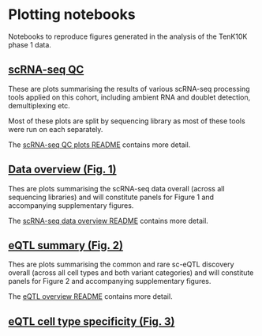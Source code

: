# Plotting notebooks

Notebooks to reproduce figures generated in the analysis of the TenK10K phase 1 data.

## [scRNA-seq QC](qc_plots)

These are plots summarising the results of various scRNA-seq processing tools applied on this cohort, including ambient RNA and doublet detection, demultiplexing etc.

Most of these plots are split by sequencing library as most of these tools were run on each separately.

The [scRNA-seq QC plots README](qc_plots/README.md) contains more detail. 

## [Data overview (Fig. 1)](overview_figures)

Thes are plots summarising the scRNA-seq data overall (across all sequencing libraries) and will constitute panels for Figure 1 and accompanying supplementary figures.

The [scRNA-seq data overview README](overview_figures/README.md) contains more detail.

## [eQTL summary (Fig. 2)](eqtl_summary_figures)

Thes are plots summarising the common and rare sc-eQTL discovery overall (across all cell types and both variant categories) and will constitute panels for Figure 2 and accompanying supplementary figures.

The [eQTL overview README](eqtl_summary_figures/README.md) contains more detail.

## [eQTL cell type specificity (Fig. 3)](celltype_specific_eqtl_figures)
